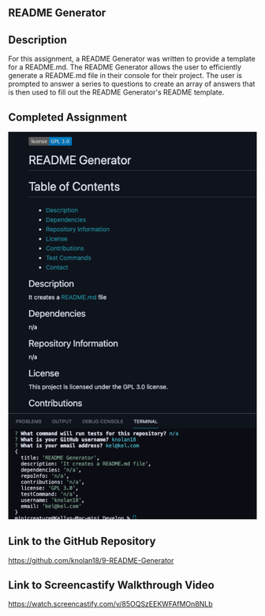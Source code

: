 ## README Generator

## Description
For this assignment, a README Generator was written to provide a template for a README.md. The README Generator allows the user to efficiently generate a README.md file in their console for their project. The user is prompted to answer a series to questions to create an array of answers that is then used to fill out the README Generator's README template. 

## Completed Assignment

![screenshot of website](./Develop/Images/screenshot.jpg)

## Link to the GitHub Repository

https://github.com/knolan18/9-README-Generator

## Link to Screencastify Walkthrough Video

https://watch.screencastify.com/v/85OQSzEEKWFAfMOn8NLb
